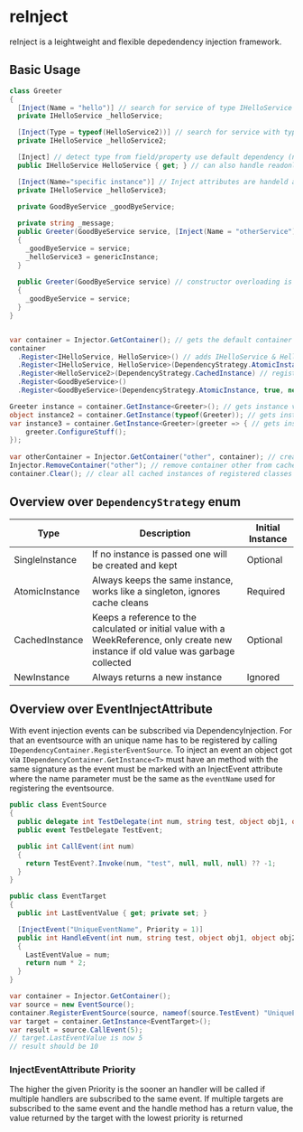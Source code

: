 # reInject
reInject is a leightweight and flexible depedendency injection framework.

## Basic Usage
```csharp
class Greeter
{
  [Inject(Name = "hello")] // search for service of type IHelloService with name hello
  private IHelloService _helloService;

  [Inject(Type = typeof(HelloService2))] // search for service with type HelloService2 (overwrites autodetected type from field)
  private IHelloService _helloService2;

  [Inject] // detect type from field/property use default dependency (name = null)
  public IHelloService HelloService { get; } // can also handle readonly properties

  [Inject(Name="specific instance")] // Inject attributes are handeld after object construction and therby overwrite constructor set properties/fields
  private IHelloService _helloService3;
  
  private GoodByeService _goodByeService;

  private string _message;
  public Greeter(GoodByeService service, [Inject(Name = "otherService")]GoodByeService otherService, IHelloService genericInstance) // constructor injection also works
  { 
    _goodByeService = service;  
    _helloService3 = genericInstance;
  }
  
  public Greeter(GoodByeService service) // constructor overloading is handeld as well, always the constructor with the most known dependencies of the container is taken
  {
    _goodByeService = service; 
  }
}


var container = Injector.GetContainer(); // gets the default container where name is null, containers are compatible with System.IServiceProvider
container
  .Register<IHelloService, HelloService>() // adds IHelloService & HelloService to collection which both resolve to HelloService with strategy SingleInstance
  .Register<IHelloService, HelloService>(DependencyStrategy.AtomicInstance, true, new HelloService(), "hello") // registers an AtomicInstance
  .Register<HelloService2>(DependencyStrategy.CachedInstance) // register caches instance
  .Register<GoodByeService>()
  .Register<GoodByeService>(DependencyStrategy.AtomicInstance, true, new GoodByeService("Custom goodbye message"), "otherService"); // register second goodbyeservice which for example has specific settings and should be accessible with a name

Greeter instance = container.GetInstance<Greeter>(); // gets instance via generic parameter
object instance2 = container.GetInstance(typeof(Greeter)); // gets instance via type
var instance3 = container.GetInstance<Greeter>(greeter => { // gets instance via generic and calls passed configuration action
	greeter.ConfigureStuff(); 
});
  
var otherContainer = Injector.GetContainer("other", container); // creates a new container with the name other and set the parent as the already existing container. If a container doens't know a type it searches it's parent for it, parent can be null. Parent is only set if container with the given name is first created
Injector.RemoveContainer("other"); // remove container other from cache, if GetContainer with name other is called again a new container will be created
container.Clear(); // clear all cached instances of registered classes except AtomicInstance 
```
## Overview over `DependencyStrategy` enum

| Type           | Description                                                                                                                                | Initial Instance |
|----------------|----------------------------------------------------------------------------------------------------------------------------------------|------------------|
| SingleInstance | If no instance is passed one will be created and kept                                                                                  | Optional         |
| AtomicInstance | Always keeps the same instance, works like a singleton, ignores cache cleans                                                           | Required         |
| CachedInstance | Keeps a reference to the calculated or initial value with a WeekReference, only create new instance if old value was garbage collected | Optional         |
| NewInstance    | Always returns a new instance                                                                                                          | Ignored          |

## Overview over EventInjectAttribute
With event injection events can be subscribed via DependencyInjection. For that an eventsource with an unique name has to be registered  by calling `IDependencyContainer.RegisterEventSource`. 
To inject an event an object got via `IDependencyContainer.GetInstance<T>` must have an method with the same signature as the event must be marked with an InjectEvent attribute where the name parameter must be the same as the `eventName` used for registering the eventsource. 

```csharp
public class EventSource
{
  public delegate int TestDelegate(int num, string test, object obj1, object obj2, object obj3);
  public event TestDelegate TestEvent;

  public int CallEvent(int num)
  {
    return TestEvent?.Invoke(num, "test", null, null, null) ?? -1;
  }
}

public class EventTarget
{
  public int LastEventValue { get; private set; }

  [InjectEvent("UniqueEventName", Priority = 1)]
  public int HandleEvent(int num, string test, object obj1, object obj2, object obj3)
  {
    LastEventValue = num;
    return num * 2;
  }
}

var container = Injector.GetContainer();
var source = new EventSource();
container.RegisterEventSource(source, nameof(source.TestEvent) "UniqueEventName", true);
var target = container.GetInstance<EventTarget>();
var result = source.CallEvent(5); 
// target.LastEventValue is now 5
// result should be 10
```
### InjectEventAttribute Priority
The higher the given Priority is the sooner an handler will be called if multiple handlers are subscribed to the same event. If multiple targets are subscribed to the same event and the handle method has a return value, the value returned by the target with the lowest priority is returned